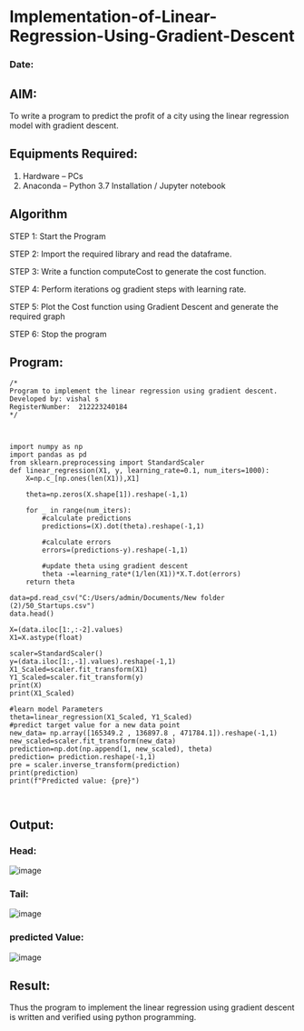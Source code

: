 # Implementation-of-Linear-Regression-Using-Gradient-Descent
### Date:
## AIM:
To write a program to predict the profit of a city using the linear regression model with gradient descent.

## Equipments Required:
1. Hardware – PCs
2. Anaconda – Python 3.7 Installation / Jupyter notebook

## Algorithm

STEP 1: Start the Program

STEP 2: Import the required library and read the dataframe.

STEP 3: Write a function computeCost to generate the cost function.

STEP 4: Perform iterations og gradient steps with learning rate.

STEP 5: Plot the Cost function using Gradient Descent and generate the required graph

STEP 6: Stop the program

## Program:
```
/*
Program to implement the linear regression using gradient descent.
Developed by: vishal s
RegisterNumber:  212223240184
*/



import numpy as np
import pandas as pd 
from sklearn.preprocessing import StandardScaler 
def linear_regression(X1, y, learning_rate=0.1, num_iters=1000):
    X=np.c_[np.ones(len(X1)),X1]
    
    theta=np.zeros(X.shape[1]).reshape(-1,1)
    
    for _ in range(num_iters):
        #calculate predictions
        predictions=(X).dot(theta).reshape(-1,1)
        
        #calculate errors
        errors=(predictions-y).reshape(-1,1)
        
        #update theta using gradient descent 
        theta -=learning_rate*(1/len(X1))*X.T.dot(errors)
    return theta

data=pd.read_csv("C:/Users/admin/Documents/New folder (2)/50_Startups.csv")
data.head()

X=(data.iloc[1:,:-2].values)
X1=X.astype(float)

scaler=StandardScaler()
y=(data.iloc[1:,-1].values).reshape(-1,1)
X1_Scaled=scaler.fit_transform(X1)
Y1_Scaled=scaler.fit_transform(y)
print(X)
print(X1_Scaled)

#learn model Parameters
theta=linear_regression(X1_Scaled, Y1_Scaled)
#predict target value for a new data point
new_data= np.array([165349.2 , 136897.8 , 471784.1]).reshape(-1,1)
new_scaled=scaler.fit_transform(new_data)
prediction=np.dot(np.append(1, new_scaled), theta)
prediction= prediction.reshape(-1,1)
pre = scaler.inverse_transform(prediction)
print(prediction)
print(f"Predicted value: {pre}")



```

## Output:
### Head:
![image](https://github.com/user-attachments/assets/0b9d5cff-56e2-4820-8b35-cc1753389ba1)
### Tail:
![image](https://github.com/user-attachments/assets/68888f04-b12f-4dcc-9d3d-79b29a3875f1)
### predicted Value:
![image](https://github.com/user-attachments/assets/06fc24af-b581-454e-895f-34bbd5c1516e)


## Result:
Thus the program to implement the linear regression using gradient descent is written and verified using python programming.


